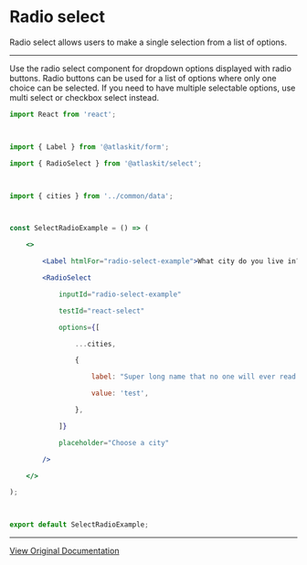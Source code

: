 # Radio select

Radio select allows users to make a single selection from a list of options.

---

Use the radio select component for dropdown options displayed with radio buttons. Radio buttons can be used for a list of options where only one choice can be selected. If you need to have multiple selectable options, use multi select or checkbox select instead.

```jsx
import React from 'react';



import { Label } from '@atlaskit/form';

import { RadioSelect } from '@atlaskit/select';



import { cities } from '../common/data';



const SelectRadioExample = () => (

	<>

		<Label htmlFor="radio-select-example">What city do you live in?</Label>

		<RadioSelect

			inputId="radio-select-example"

			testId="react-select"

			options={[

				...cities,

				{

					label: "Super long name that no one will ever read because it's way too long",

					value: 'test',

				},

			]}

			placeholder="Choose a city"

		/>

	</>

);



export default SelectRadioExample;
```

---

[View Original Documentation](https://atlassian.design/components/select/radio-select/examples)
